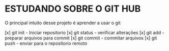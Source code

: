 # ESTUDANDO SOBRE O GIT HUB

O principal intuito desse projeto é aprender a usar o git

[x] git init - Iniciar repositorio
[x] git status - verificar alterações
[x] git add - preparar arquivos para commit
[x] git commit - commitar arquivos
[x] git push - enviar para o repositorio remoto
